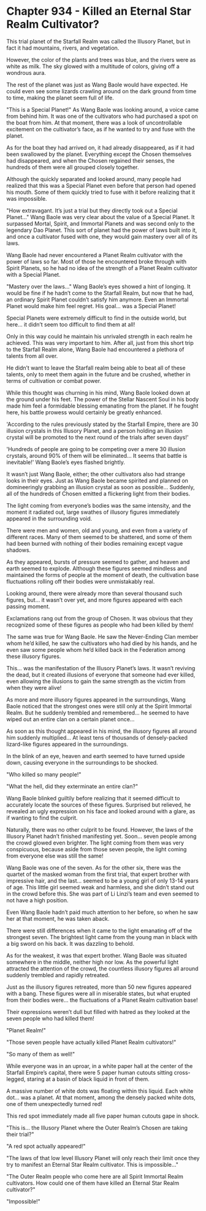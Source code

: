 # Chapter 934 - Killed an Eternal Star Realm Cultivator?

This trial planet of the Starfall Realm was called the Illusory Planet, but in fact it had mountains, rivers, and vegetation.

However, the color of the plants and trees was blue, and the rivers were as white as milk. The sky glowed with a multitude of colors, giving off a wondrous aura.

The rest of the planet was just as Wang Baole would have expected. He could even see some lizards crawling around on the dark ground from time to time, making the planet seem full of life.

"This is a Special Planet!" As Wang Baole was looking around, a voice came from behind him. It was one of the cultivators who had purchased a spot on the boat from him. At that moment, there was a look of uncontrollable excitement on the cultivator’s face, as if he wanted to try and fuse with the planet.

As for the boat they had arrived on, it had already disappeared, as if it had been swallowed by the planet. Everything except the Chosen themselves had disappeared, and when the Chosen regained their senses, the hundreds of them were all grouped closely together.

Although the quickly separated and looked around, many people had realized that this was a Special Planet even before that person had opened his mouth. Some of them quickly tried to fuse with it before realizing that it was impossible.

"How extravagant. It’s just a trial but they directly took out a Special Planet…" Wang Baole was very clear about the value of a Special Planet. It surpassed Mortal, Spirit, and Immortal Planets and was second only to the legendary Dao Planet. This sort of planet had the power of laws built into it, and once a cultivator fused with one, they would gain mastery over all of its laws.

Wang Baole had never encountered a Planet Realm cultivator with the power of laws so far. Most of those he encountered broke through with Spirit Planets, so he had no idea of the strength of a Planet Realm cultivator with a Special Planet.

"Mastery over the laws…" Wang Baole’s eyes showed a hint of longing. It would be fine if he hadn’t come to the Starfall Realm, but now that he had, an ordinary Spirit Planet couldn’t satisfy him anymore. Even an Immortal Planet would make him feel regret. His goal… was a Special Planet!

Special Planets were extremely difficult to find in the outside world, but here… it didn’t seem too difficult to find them at all!

Only in this way could he maintain his unrivaled strength in each realm he achieved. This was very important to him. After all, just from this short trip to the Starfall Realm alone, Wang Baole had encountered a plethora of talents from all over.

He didn’t want to leave the Starfall realm being able to beat all of these talents, only to meet them again in the future and be crushed, whether in terms of cultivation or combat power.

While this thought was churning in his mind,  Wang Baole looked down at the ground under his feet. The power of the Stellar Nascent Soul in his body made him feel a formidable blessing emanating from the planet. If he fought here, his battle prowess would certainly be greatly enhanced.

'According to the rules previously stated by the Starfall Empire, there are 30 illusion crystals in this Illusory Planet, and a person holding an illusion crystal will be promoted to the next round of the trials after seven days!'

'Hundreds of people are going to be competing over a mere 30 illusion crystals, around 90% of them will be eliminated… It seems that battle is inevitable!' Wang Baole’s eyes flashed brightly.

It wasn’t just Wang Baole, either; the other cultivators also had strange looks in their eyes. Just as Wang Baole became spirited and planned on domineeringly grabbing an illusion crystal as soon as possible… Suddenly, all of the hundreds of Chosen emitted a flickering light from their bodies.

The light coming from everyone’s bodies was the same intensity, and the moment it radiated out, large swathes of illusory figures immediately appeared in the surrounding void.

There were men and women, old and young, and even from a variety of different races. Many of them seemed to be shattered, and some of them had been burned with nothing of their bodies remaining except vague shadows.

As they appeared, bursts of pressure seemed to gather, and heaven and earth seemed to explode. Although these figures seemed mindless and maintained the forms of people at the moment of death, the cultivation base fluctuations rolling off their bodies were unmistakably real.

Looking around, there were already more than several thousand such figures, but… it wasn’t over yet, and more figures appeared with each passing moment.

Exclamations rang out from the group of Chosen. It was obvious that they recognized some of these figures as people who had been killed by them!

The same was true for Wang Baole. He saw the Never-Ending Clan member whom he’d killed, he saw the cultivators who had died by his hands, and he even saw some people whom he’d killed back in the Federation among these illusory figures.

This… was the manifestation of the Illusory Planet’s laws. It wasn’t reviving the dead, but it created illusions of everyone that someone had ever killed, even allowing the illusions to gain the same strength as the victim from when they were alive!

As more and more illusory figures appeared in the surroundings, Wang Baole noticed that the strongest ones were still only at the Spirit Immortal Realm. But he suddenly trembled and remembered… he seemed to have wiped out an entire clan on a certain planet once…

As soon as this thought appeared in his mind, the illusory figures all around him suddenly multiplied… At least tens of thousands of densely-packed lizard-like figures appeared in the surroundings.

In the blink of an eye, heaven and earth seemed to have turned upside down, causing everyone in the surroundings to be shocked.

"Who killed so many people!"

"What the hell, did they exterminate an entire clan?"

Wang Baole blinked guiltily before realizing that it seemed difficult to accurately locate the sources of these figures. Surprised but relieved, he revealed an ugly expression on his face and looked around with a glare, as if wanting to find the culprit.

Naturally, there was no other culprit to be found. However, the laws of the Illusory Planet hadn’t finished manifesting yet. Soon… seven people among the crowd glowed even brighter. The light coming from them was very conspicuous, because aside from those seven people, the light coming from everyone else was still the same!

Wang Baole was one of the seven. As for the other six, there was the quartet of the masked woman from the first trial, that expert brother with impressive hair, and the last… seemed to be a young girl of only 13-14 years of age. This little girl seemed weak and harmless, and she didn’t stand out in the crowd before this. She was part of Li Linzi’s team and even seemed to not have a high position.

Even Wang Baole hadn’t paid much attention to her before, so when he saw her at that moment, he was taken aback.

There were still differences when it came to the light emanating off of the strongest seven. The brightest light came from the young man in black with a big sword on his back. It was dazzling to behold.

As for the weakest, it was that expert brother. Wang Baole was situated somewhere in the middle, neither high nor low. As the powerful light attracted the attention of the crowd, the countless illusory figures all around suddenly trembled and rapidly retreated.

Just as the illusory figures retreated, more than 50 new figures appeared with a bang. These figures were all in miserable states, but what erupted from their bodies were… the fluctuations of a Planet Realm cultivation base!

Their expressions weren’t dull but filled with hatred as they looked at the seven people who had killed them!

"Planet Realm!"

"Those seven people have actually killed Planet Realm cultivators!"

"So many of them as well!"

While everyone was in an uproar, in a white paper hall at the center of the Starfall Empire’s capital, there were 5 paper human cutouts sitting cross-legged, staring at a basin of black liquid in front of them.

A massive number of white dots was floating within this liquid. Each white dot… was a planet. At that moment, among the densely packed white dots, one of them unexpectedly turned red!

This red spot immediately made all five paper human cutouts gape in shock.

"This is… the Illusory Planet where the Outer Realm’s Chosen are taking their trial?"

"A red spot actually appeared!"

"The laws of that low level Illusory Planet will only reach their limit once they try to manifest an Eternal Star Realm cultivator. This is impossible…"

"The Outer Realm people who come here are all Spirit Immortal Realm cultivators. How could one of them have killed an Eternal Star Realm cultivator?"

"Impossible!"